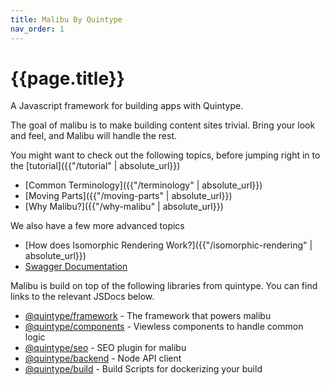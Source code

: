 ```yaml
---
title: Malibu By Quintype
nav_order: 1
---
```

# {{page.title}}

A Javascript framework for building apps with Quintype.

The goal of malibu is to make building content sites trivial. Bring your look and feel, and Malibu will handle the rest.

You might want to check out the following topics, before jumping right in to the [tutorial]({{"/tutorial" | absolute_url}})

* [Common Terminology]({{"/terminology" | absolute_url}})
* [Moving Parts]({{"/moving-parts" | absolute_url}})
* [Why Malibu?]({{"/why-malibu" | absolute_url}})

We also have a few more advanced topics
* [How does Isomorphic Rendering Work?]({{"/isomorphic-rendering" | absolute_url}})
* [Swagger Documentation](https://developers.quintype.com/swagger/)

Malibu is build on top of the following libraries from quintype. You can find links to the relevant JSDocs below.
* [@quintype/framework](https://developers.quintype.com/quintype-node-framework) - The framework that powers malibu
* [@quintype/components](https://developers.quintype.com/quintype-node-components) - Viewless components to handle common logic
* [@quintype/seo](https://developers.quintype.com/quintype-node-seo) - SEO plugin for malibu
* [@quintype/backend](https://developers.quintype.com/quintype-node-backend) - Node API client
* [@quintype/build](https://developers.quintype.com/quintype-node-build) - Build Scripts for dockerizing your build
